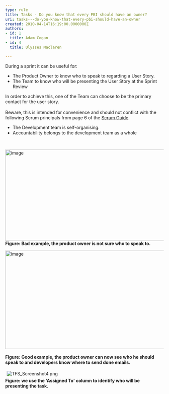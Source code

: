 ```yaml
---
type: rule
title: Tasks - Do you know that every PBI should have an owner?
uri: tasks---do-you-know-that-every-pbi-should-have-an-owner
created: 2010-04-14T16:19:00.0000000Z
authors:
- id: 1
  title: Adam Cogan
- id: 4
  title: Ulysses Maclaren

---
```




<span class='intro'> <div style="display&#58;inline;"><div>During a sprint it can be useful for&#58;</div>
<ul><li>The Product Owner to know who to speak to regarding a User Story.</li>
<li>The Team to know who will be presenting the User Story at the Sprint Review</li></ul>
<div>In order to achieve this, one of the Team can choose to be the primary contact for the user story. </div>
<div><br>Beware, this is intended for convenience and should not conflict with the following Scrum principals from page 6 of the <a href="/Pages/Scrumguide.aspx">Scrum Guide</a></div>
<ul><li>The Development team is self-organising.</li>
<li>Accountability belongs to the development team as a whole&#160;</li></ul></div>

 </span>


  <p>&#160;</p>
<p><img title="image" alt="image" src="/PublishingImages/UserStoryOwner_Bad.png" border="0" style="border-width&#58;0px;width&#58;604px;height&#58;290px;display&#58;inline;" /> <br>
<strong class="ms-rteCustom-FigureBad">Figure&#58; Bad example, the product owner is not sure who to speak to.</strong></p>
<p><img title="image" alt="image" src="/PublishingImages/UserStoryOwner_Good.png" border="0" style="border-width&#58;0px;width&#58;604px;height&#58;313px;display&#58;inline;" />&#160;<br>
<strong class="ms-rteCustom-FigureGood">Figure&#58; Good example, the product owner can now see who he should speak to and developers know where to send done emails.</strong></p>
<p>
<img alt="TFS_Screenshot4.png" src="/PublishingImages/TFS_Screenshot4.png" style="margin&#58;5px;" /><br><strong>Figure&#58; we use the 'Assigned To' column to identify who will be presenting the task.</strong><br></p>


